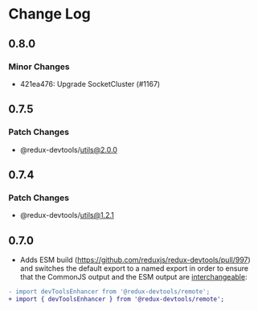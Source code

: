 # Change Log

## 0.8.0

### Minor Changes

- 421ea476: Upgrade SocketCluster (#1167)

## 0.7.5

### Patch Changes

- @redux-devtools/utils@2.0.0

## 0.7.4

### Patch Changes

- @redux-devtools/utils@1.2.1

## 0.7.0

- Adds ESM build (https://github.com/reduxjs/redux-devtools/pull/997) and switches the default export to a named export in order to ensure that the CommonJS output and the ESM output are [interchangeable](https://rollupjs.org/guide/en/#outputexports):

```diff
- import devToolsEnhancer from '@redux-devtools/remote';
+ import { devToolsEnhancer } from '@redux-devtools/remote';
```
